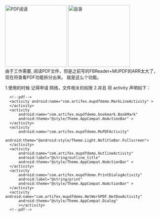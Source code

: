 <div>
<img src="https://github.com/lurongshuang/FBReader-Mupdf_library/blob/master/image/1.png" width="200" alt="PDF阅读" />
<img src="https://github.com/lurongshuang/FBReader-Mupdf_library/blob/master/image/8.png" width="200" alt="目录" />
</div>
由于工作需要, 阅读PDF文件，但是之前写的FBReader+MUPDF的ARR太大了，现在将查看PDF功能拆分出来。
就是这么个功能。


1.使用的时候 记得申请 网络，文件相关的权限
2.并且 将 activity 声明如下：
```
  <!--pdf-->
  <activity android:name="com.artifex.mupdfdemo.MarkLineActivity" >
  </activity>
  <activity
      android:name="com.artifex.mupdfdemo.bookmark.BookMark"
      android:theme="@style/Theme.AppCompat.NoActionBar" >
  </activity>
  <activity
      android:name="com.artifex.mupdfdemo.MuPDFActivity"
      android:theme="@android:style/Theme.Light.NoTitleBar.Fullscreen">
  </activity>
  <activity
      android:name="com.artifex.mupdfdemo.OutlineActivity"
      android:label="@string/outline_title"
      android:theme="@style/Theme.AppCompat.NoActionBar" >
  </activity>
  <activity
      android:name="com.artifex.mupdfdemo.PrintDialogActivity"
      android:label="@string/print"
      android:theme="@style/Theme.AppCompat.NoActionBar" >
  </activity>
  <activity android:name="com.artifex.mupdfdemo.NetWorkPDF.NetDowActivity"
      android:theme="@style/Theme.AppCompat.Dialog"
      ></activity>
  <!--pdf-->
  ```
